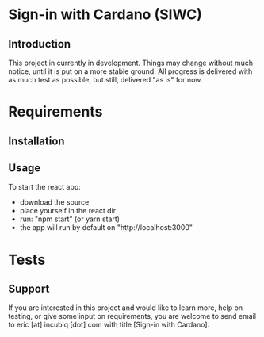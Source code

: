 # Sign-in with Cardano (SIWC)

## Introduction

This project in currently in development. Things may change without much notice, until it is put on a more stable ground. All progress is delivered with as much test as possible, but still, delivered "as is" for now. 


# Requirements


## Installation


## Usage
To start the react app:
 - download the source
 - place yourself in the react dir
 - run: "npm start" (or yarn start)
 - the app will run by default on "http://localhost:3000"

# Tests


## Support

If you are interested in this project and would like to learn more, help on testing, or give some input on requirements, you are welcome to send email to eric [at] incubiq [dot] com with title [Sign-in with Cardano].